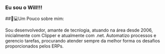 ### Eu sou o Will!!!

##🏽‍💻Um Pouco sobre mim:

<div>
<p>
Sou desenvolvedor, amante de tecnlogia, atuando na área desde 2006, inicialmente com Clipper e atualmente com .net.
Automatizo processos e gerencio tarefas, procurando atender sempre da melhor forma os desafios proporcionados pelos ERPs.
</p>
</div>


<!--
**willianlpeixoto/willianlpeixoto** is a ✨ _special_ ✨ repository because its `README.md` (this file) appears on your GitHub profile.

Here are some ideas to get you started:

- 🔭 I’m currently working on ...
- 🌱 I’m currently learning ...
- 👯 I’m looking to collaborate on ...
- 🤔 I’m looking for help with ...
- 💬 Ask me about ...
- 📫 How to reach me: ...
- 😄 Pronouns: ...
- ⚡ Fun fact: ...
-->
